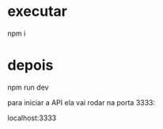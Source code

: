 # executar

npm i

# depois 

npm run dev

para iniciar a API ela vai rodar na porta 3333:

localhost:3333
